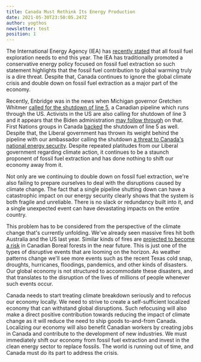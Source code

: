 ```yaml
---
title: Canada Must Rethink Its Energy Production
date: 2021-05-30T23:50:05.247Z
author: yogthos
newsletter: test
position: 1
---
```

The International Energy Agency (IEA) has [recently stated](https://arstechnica.com/tech-policy/2021/05/all-fossil-fuel-exploration-needs-to-end-this-year-iea-says/) that all fossil fuel exploration needs to end this year. The IEA has traditionally promoted a conservative energy policy focused on fossil fuel extraction so such statement highlights that the fossil fuel contribution to global warming truly is a dire threat. Despite that, Canada continues to ignore the global climate crisis and double down on fossil fuel extraction as a major part of the economy.

Recently, Enbridge was in the news when Michigan governor Gretchen Whitmer [called for the shutdown of line 5](https://calgary.ctvnews.ca/enbridge-will-continue-operating-line-5-until-a-court-stops-them-1.5425311), a Canadian pipeline which runs through the US. Activists in the US are also calling for shutdown of line 3 and it appears that the Biden administration [may follow through]((https://www.cbc.ca/news/canada/calgary/enbridge-line-3-june-construction-protest-1.6044021)) on that. First Nations groups in Canada [backed](https://www.ctvnews.ca/canada/ontario-first-nations-group-backs-line-5-shutdown-slams-ottawa-for-fighting-back-1.5417773) the shutdown of line 5 as well. Despite that, the Liberal government has thrown its weight behind the pipeline with our ambassador calling the shutdown [a threat to Canada's national energy security](https://www.cbc.ca/news/politics/hillman-enbridge-pipeline-ontario-quebec-1.6017317). Despite repeated platitudes from our Liberal government regarding climate action, it continues to be a staunch proponent of fossil fuel extraction and has done nothing to shift our economy away from it.

Not only are we continuing to double down on fossil fuel extraction, we're also failing to prepare ourselves to deal with the disruptions caused by climate change. The fact that a single pipeline shutting down can have a catastrophic impact on our energy security clearly shows that the system is both fragile and unreliable. There is no slack or redundancy built into it, and a single unexpected event can have devastating impacts on the entire country.

This problem has to be considered from the perspective of the climate change that's currently unfolding. We've already seen massive fires hit both Australia and the US last year. Similar kinds of fires are [projected to become a risk](http://www.fao.org/3/xii/0207-b3.htm) in Canadian Boreal forests in the near future. This is just one of the types of disruptive events that are looming on the horizon. As weather patterns change we'll see more events such as the recent Texas cold snap, droughts, hurricanes, floodings, pandemics, and other kinds of disasters. Our global economy is not structured to accommodate these disasters, and that translates to the disruption of the lives of millions of people whenever such events occur.

Canada needs to start treating climate breakdown seriously and to refocus our economy locally. We need to strive to create a self-sufficient localized economy that can withstand global disruptions. Such refocusing will also make a direct positive contribution towards reducing the impact of climate change as it will reduce the need to ship goods to-and-from Canada. Localizing our economy will also benefit Canadian workers by creating jobs in Canada and contribute to the development of new industries. We must immediately shift our economy from fossil fuel extraction and invest in the clean energy sector to replace fossils. The world is running out of time, and Canada must do its part to address the crisis.